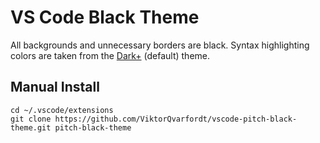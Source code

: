 # VS Code Black Theme

All backgrounds and unnecessary borders are black. Syntax highlighting colors are taken from the [Dark+](https://github.com/Microsoft/vscode/blob/master/extensions/theme-defaults/themes/dark_defaults.json) (default) theme.


## Manual Install

```
cd ~/.vscode/extensions
git clone https://github.com/ViktorQvarfordt/vscode-pitch-black-theme.git pitch-black-theme
```
